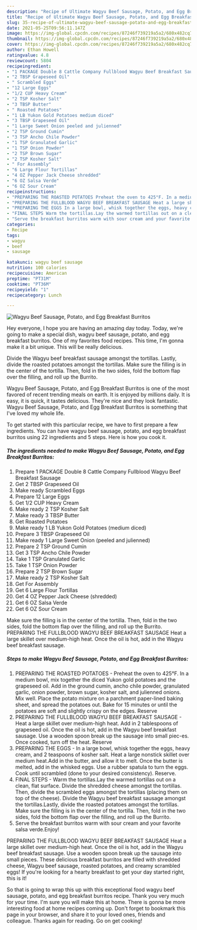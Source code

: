 ```yaml
---
description: "Recipe of Ultimate Wagyu Beef Sausage, Potato, and Egg Breakfast Burritos"
title: "Recipe of Ultimate Wagyu Beef Sausage, Potato, and Egg Breakfast Burritos"
slug: 35-recipe-of-ultimate-wagyu-beef-sausage-potato-and-egg-breakfast-burritos
date: 2021-05-25T09:56:11.147Z
image: https://img-global.cpcdn.com/recipes/87246f739219a5a2/680x482cq70/wagyu-beef-sausage-potato-and-egg-breakfast-burritos-recipe-main-photo.jpg
thumbnail: https://img-global.cpcdn.com/recipes/87246f739219a5a2/680x482cq70/wagyu-beef-sausage-potato-and-egg-breakfast-burritos-recipe-main-photo.jpg
cover: https://img-global.cpcdn.com/recipes/87246f739219a5a2/680x482cq70/wagyu-beef-sausage-potato-and-egg-breakfast-burritos-recipe-main-photo.jpg
author: Ethan Howell
ratingvalue: 4.8
reviewcount: 5804
recipeingredient:
- "1 PACKAGE Double 8 Cattle Company Fullblood Wagyu Beef Breakfast Sausage"
- "2 TBSP Grapeseed Oil"
- " Scrambled Eggs"
- "12 Large Eggs"
- "1/2 CUP Heavy Cream"
- "2 TSP Kosher Salt"
- "3 TBSP Butter"
- " Roasted Potatoes"
- "1 LB Yukon Gold Potatoes medium diced"
- "3 TBSP Grapeseed Oil"
- "1 Large Sweet Onion peeled and julienned"
- "2 TSP Ground Cumin"
- "3 TSP Ancho Chile Powder"
- "1 TSP Granulated Garlic"
- "1 TSP Onion Powder"
- "2 TSP Brown Sugar"
- "2 TSP Kosher Salt"
- " For Assembly"
- "6 Large Flour Tortillas"
- "4 OZ Pepper Jack Cheese shredded"
- "6 OZ Salsa Verde"
- "6 OZ Sour Cream"
recipeinstructions:
- "PREPARING THE ROASTED POTATOES Preheat the oven to 425°F. In a medium bowl, mix together the diced Yukon gold potatoes and the grapeseed oil. Add in the ground cumin, ancho chile powder, granulated garlic, onion powder, brown sugar, kosher salt, and julienned onions. Mix well. Place the potato mixture on a parchment paper-lined baking sheet, and spread the potatoes out. Bake for 15 minutes or until the potatoes are soft and slightly crispy on the edges. Reserve"
- "PREPARING THE FULLBLOOD WAGYU BEEF BREAKFAST SAUSAGE Heat a large skillet over medium-high heat. Add in 2 tablespoons of grapeseed oil. Once the oil is hot, add in the Wagyu beef breakfast sausage. Use a wooden spoon break up the sausage into small piec-es. Once cooked, turn off the heat. Reserve"
- "PREPARING THE EGGS In a large bowl, whisk together the eggs, heavy cream, and 2 teaspoons of kosher salt. Heat a large nonstick skillet over medium heat.Add in the butter, and allow it to melt. Once the butter is melted, add in the whisked eggs. Use a rubber spatula to turn the eggs. Cook until scrambled (done to your desired consistency). Reserve."
- "FINAL STEPS Warm the tortillas.Lay the warmed tortillas out on a clean, flat surface. Divide the shredded cheese amongst the tortillas. Then, divide the scrambled eggs amongst the tortillas (placing them on top of the cheese). Divide the Wagyu beef breakfast sausage amongst the tortillas.Lastly, divide the roasted potatoes amongst the tortillas. Make sure the filling is in the center of the tortilla. Then, fold in the two sides, fold the bottom flap over the filling, and roll up the Burrito."
- "Serve the breakfast burritos warm with sour cream and your favorite salsa verde.Enjoy!"
categories:
- Recipe
tags:
- wagyu
- beef
- sausage

katakunci: wagyu beef sausage 
nutrition: 100 calories
recipecuisine: American
preptime: "PT31M"
cooktime: "PT36M"
recipeyield: "1"
recipecategory: Lunch

---
```



![Wagyu Beef Sausage, Potato, and Egg Breakfast Burritos](https://img-global.cpcdn.com/recipes/87246f739219a5a2/680x482cq70/wagyu-beef-sausage-potato-and-egg-breakfast-burritos-recipe-main-photo.jpg)

Hey everyone, I hope you are having an amazing day today. Today, we're going to make a special dish, wagyu beef sausage, potato, and egg breakfast burritos. One of my favorites food recipes. This time, I'm gonna make it a bit unique. This will be really delicious.

Divide the Wagyu beef breakfast sausage amongst the tortillas. Lastly, divide the roasted potatoes amongst the tortillas. Make sure the filling is in the center of the tortilla. Then, fold in the two sides, fold the bottom flap over the filling, and roll up the Burrito.

Wagyu Beef Sausage, Potato, and Egg Breakfast Burritos is one of the most favored of recent trending meals on earth. It is enjoyed by millions daily. It is easy, it is quick, it tastes delicious. They're nice and they look fantastic. Wagyu Beef Sausage, Potato, and Egg Breakfast Burritos is something that I've loved my whole life.


To get started with this particular recipe, we have to first prepare a few ingredients. You can have wagyu beef sausage, potato, and egg breakfast burritos using 22 ingredients and 5 steps. Here is how you cook it.

<!--inarticleads1-->

##### The ingredients needed to make Wagyu Beef Sausage, Potato, and Egg Breakfast Burritos:

1. Prepare 1 PACKAGE Double 8 Cattle Company Fullblood Wagyu Beef Breakfast Sausage
1. Get 2 TBSP Grapeseed Oil
1. Make ready  Scrambled Eggs
1. Prepare 12 Large Eggs
1. Get 1/2 CUP Heavy Cream
1. Make ready 2 TSP Kosher Salt
1. Make ready 3 TBSP Butter
1. Get  Roasted Potatoes
1. Make ready 1 LB Yukon Gold Potatoes (medium diced)
1. Prepare 3 TBSP Grapeseed Oil
1. Make ready 1 Large Sweet Onion (peeled and julienned)
1. Prepare 2 TSP Ground Cumin
1. Get 3 TSP Ancho Chile Powder
1. Take 1 TSP Granulated Garlic
1. Take 1 TSP Onion Powder
1. Prepare 2 TSP Brown Sugar
1. Make ready 2 TSP Kosher Salt
1. Get  For Assembly
1. Get 6 Large Flour Tortillas
1. Get 4 OZ Pepper Jack Cheese (shredded)
1. Get 6 OZ Salsa Verde
1. Get 6 OZ Sour Cream


Make sure the filling is in the center of the tortilla. Then, fold in the two sides, fold the bottom flap over the filling, and roll up the Burrito. PREPARING THE FULLBLOOD WAGYU BEEF BREAKFAST SAUSAGE Heat a large skillet over medium-high heat. Once the oil is hot, add in the Wagyu beef breakfast sausage. 

<!--inarticleads2-->

##### Steps to make Wagyu Beef Sausage, Potato, and Egg Breakfast Burritos:

1. PREPARING THE ROASTED POTATOES - Preheat the oven to 425°F. In a medium bowl, mix together the diced Yukon gold potatoes and the grapeseed oil. Add in the ground cumin, ancho chile powder, granulated garlic, onion powder, brown sugar, kosher salt, and julienned onions. Mix well. Place the potato mixture on a parchment paper-lined baking sheet, and spread the potatoes out. Bake for 15 minutes or until the potatoes are soft and slightly crispy on the edges. Reserve
1. PREPARING THE FULLBLOOD WAGYU BEEF BREAKFAST SAUSAGE - Heat a large skillet over medium-high heat. Add in 2 tablespoons of grapeseed oil. Once the oil is hot, add in the Wagyu beef breakfast sausage. Use a wooden spoon break up the sausage into small piec-es. Once cooked, turn off the heat. Reserve
1. PREPARING THE EGGS - In a large bowl, whisk together the eggs, heavy cream, and 2 teaspoons of kosher salt. Heat a large nonstick skillet over medium heat.Add in the butter, and allow it to melt. Once the butter is melted, add in the whisked eggs. Use a rubber spatula to turn the eggs. Cook until scrambled (done to your desired consistency). Reserve.
1. FINAL STEPS - Warm the tortillas.Lay the warmed tortillas out on a clean, flat surface. Divide the shredded cheese amongst the tortillas. Then, divide the scrambled eggs amongst the tortillas (placing them on top of the cheese). Divide the Wagyu beef breakfast sausage amongst the tortillas.Lastly, divide the roasted potatoes amongst the tortillas. Make sure the filling is in the center of the tortilla. Then, fold in the two sides, fold the bottom flap over the filling, and roll up the Burrito.
1. Serve the breakfast burritos warm with sour cream and your favorite salsa verde.Enjoy!


PREPARING THE FULLBLOOD WAGYU BEEF BREAKFAST SAUSAGE Heat a large skillet over medium-high heat. Once the oil is hot, add in the Wagyu beef breakfast sausage. Use a wooden spoon break up the sausage into small pieces. These delicious breakfast burritos are filled with shredded cheese, Wagyu beef sausage, roasted potatoes, and creamy scrambled eggs! If you&#39;re looking for a hearty breakfast to get your day started right, this is it! 

So that is going to wrap this up with this exceptional food wagyu beef sausage, potato, and egg breakfast burritos recipe. Thank you very much for your time. I'm sure you will make this at home. There is gonna be more interesting food at home recipes coming up. Don't forget to bookmark this page in your browser, and share it to your loved ones, friends and colleague. Thanks again for reading. Go on get cooking!
